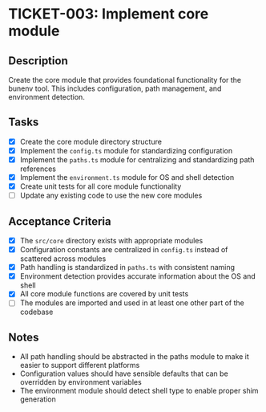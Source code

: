 # TICKET-003: Implement core module

## Description

Create the core module that provides foundational functionality for the bunenv tool. This includes configuration, path management, and environment detection.

## Tasks

- [x] Create the core module directory structure
- [x] Implement the `config.ts` module for standardizing configuration
- [x] Implement the `paths.ts` module for centralizing and standardizing path references
- [x] Implement the `environment.ts` module for OS and shell detection
- [x] Create unit tests for all core module functionality
- [ ] Update any existing code to use the new core modules

## Acceptance Criteria

- [x] The `src/core` directory exists with appropriate modules
- [x] Configuration constants are centralized in `config.ts` instead of scattered across modules
- [x] Path handling is standardized in `paths.ts` with consistent naming
- [x] Environment detection provides accurate information about the OS and shell
- [x] All core module functions are covered by unit tests
- [ ] The modules are imported and used in at least one other part of the codebase

## Notes

- All path handling should be abstracted in the paths module to make it easier to support different platforms
- Configuration values should have sensible defaults that can be overridden by environment variables
- The environment module should detect shell type to enable proper shim generation
